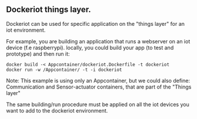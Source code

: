 ## Dockeriot things layer.
Dockeriot can be used for specific application on the "things layer" for an iot environment. 

For example, you are building an application that runs a webserver on an iot device (f.e raspberrypi).
locally, you could build your app (to test and prototype) and then run it: 
```
docker build -< Appcontainer/dockeriot.Dockerfile -t dockeriot
docker run -w /Appcontainer/ -t -i dockeriot 
```

Note: This example is using only an Appcontainer, but we could also define: Communication and Sensor-actuator containers, 
that are part of the "Things layer"

The same building/run procedure must be applied on all the iot devices you want to add
to the dockeriot environment. 


